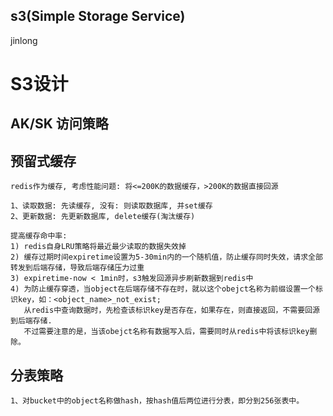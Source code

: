 s3(Simple Storage Service)
--------------------------
jinlong

# S3设计

## AK/SK 访问策略

## 预留式缓存

    redis作为缓存, 考虑性能问题: 将<=200K的数据缓存，>200K的数据直接回源

    1、读取数据: 先读缓存, 没有: 则读取数据库, 并set缓存
    2、更新数据: 先更新数据库, delete缓存(淘汰缓存)

    提高缓存命中率:
    1) redis自身LRU策略将最近最少读取的数据失效掉
    2) 缓存过期时间expiretime设置为5-30min内的一个随机值，防止缓存同时失效，请求全部转发到后端存储，导致后端存储压力过重
    3) expiretime-now < 1min时，s3触发回源异步刷新数据到redis中
    4) 为防止缓存穿透，当object在后端存储不存在时，就以这个obejct名称为前缀设置一个标识key，如：<object_name>_not_exist;
       从redis中查询数据时，先检查该标识key是否存在，如果存在，则直接返回，不需要回源到后端存储.
       不过需要注意的是，当该obejct名称有数据写入后，需要同时从redis中将该标识key删除。

## 分表策略

    1、对bucket中的object名称做hash，按hash值后两位进行分表，即分到256张表中。
